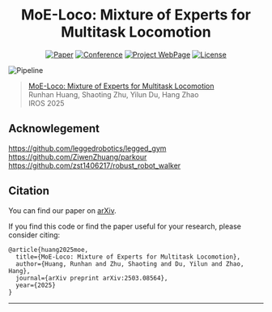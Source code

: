 <!-- <a href=https://arxiv.org/abs/2503.08564><img src='https://img.shields.io/badge/arXiv-2402.00752-b31b1b.svg'></a> <a href='https://immortalco.github.io/Instruct-4D-to-4D/'><img src='https://img.shields.io/badge/Project-Page-Green'></a>  -->

<div align="center">

# MoE-Loco: Mixture of Experts for Multitask Locomotion

[![Paper](https://img.shields.io/badge/arXiv-2503.08564-brightgreen)](https://arxiv.org/abs/2503.08564) [![Conference](https://img.shields.io/badge/IROS-2025-blue)](https://www.iros25.org/) [![Project WebPage](https://img.shields.io/badge/Project-webpage-%23fc4d5d)](https://moe-loco.github.io/) [![License](https://img.shields.io/badge/License-MIT-yellow.svg)](https://opensource.org/licenses/MIT)

</div>

![Pipeline](./assets/teaser.png)
> [MoE-Loco: Mixture of Experts for Multitask Locomotion](https://arxiv.org/abs/2503.08564) \
> Runhan Huang, Shaoting Zhu, Yilun Du, Hang Zhao \
> IROS 2025

## Acknowlegement
https://github.com/leggedrobotics/legged_gym<br>
https://github.com/ZiwenZhuang/parkour<br>
https://github.com/zst1406217/robust_robot_walker

## Citation

You can find our paper on [arXiv](https://arxiv.org/abs/2503.08564).

If you find this code or find the paper useful for your research, please consider citing:

```
@article{huang2025moe,
  title={MoE-Loco: Mixture of Experts for Multitask Locomotion},
  author={Huang, Runhan and Zhu, Shaoting and Du, Yilun and Zhao, Hang},
  journal={arXiv preprint arXiv:2503.08564},
  year={2025}
}
```

---
